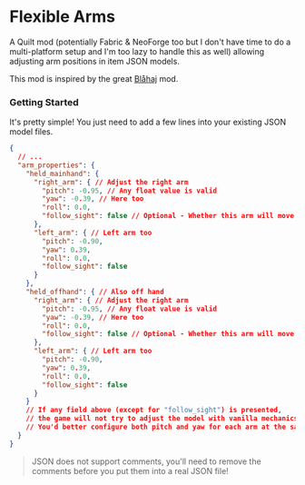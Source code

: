 # Flexible Arms

A Quilt mod (potentially Fabric & NeoForge too but I don't have time to do a multi-platform setup and I'm too lazy to handle this as well) allowing adjusting arm positions in item JSON models.

This mod is inspired by the great [Blåhaj](https://modrinth.com/mod/blahaj) mod.

### Getting Started

It's pretty simple! You just need to add a few lines into your existing JSON model files.

```json
{
  // ...
  "arm_properties": {
    "held_mainhand": {
      "right_arm": { // Adjust the right arm
        "pitch": -0.95, // Any float value is valid
        "yaw": -0.39, // Here too
        "roll": 0.0,
        "follow_sight": false // Optional - Whether this arm will move according to the holder's sight (Think bows and crossbows)
      },
      "left_arm": { // Left arm too
        "pitch": -0.90,
        "yaw": 0.39,
        "roll": 0.0,
        "follow_sight": false
      }
    },
    "held_offhand": { // Also off hand
      "right_arm": { // Adjust the right arm
        "pitch": -0.95, // Any float value is valid
        "yaw": -0.39, // Here too
        "roll": 0.0,
        "follow_sight": false // Optional - Whether this arm will move according to the holder's sight (Think bows and crossbows)
      },
      "left_arm": { // Left arm too
        "pitch": -0.90,
        "yaw": 0.39,
        "roll": 0.0,
        "follow_sight": false
      }
    }
    // If any field above (except for "follow_sight") is presented,
    // the game will not try to adjust the model with vanilla mechanics.
    // You'd better configure both pitch and yaw for each arm at the same time.
  }
}
```

> JSON does not support comments, you'll need to remove the comments before you put them into a real JSON file!
